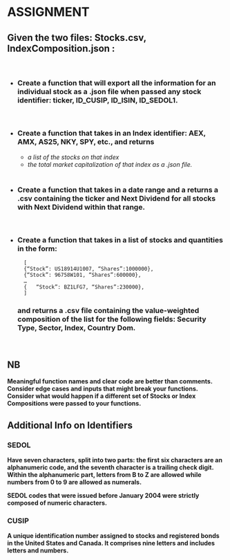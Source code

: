 
# **ASSIGNMENT**

## **Given the two files: Stocks.csv, IndexComposition.json :**
<br>

* ### Create a function that will export all the information for an     individual stock as a .json file when passed any stock identifier: ticker, ID_CUSIP, ID_ISIN, ID_SEDOL1.

<br>

* ### Create a function that takes in an Index identifier: AEX, AMX, AS25, NKY, SPY, etc., and returns
	*   <em>a list of the stocks on that index</em>
	*   <em>the total market capitalization of that index as a .json file.</em>
    
    <br>

* ### Create a function that takes in a date range and a returns a .csv containing the ticker and Next Dividend for all stocks with Next Dividend within that range.

<br>

* ### Create a function that takes in a list of stocks and quantities in the form:

        [
	    {“Stock”: US18914U1007, “Shares”:1000000},
	    {“Stock”: 96758W101, “Shares”:600000},
	    …
	    {   “Stock”: BZ1LFG7, “Shares”:230000},
        ]

    ### and returns a .csv file containing the value-weighted composition of the list for the following fields: Security Type, Sector, Index, Country Dom.

    <br>

## NB

<b>Meaningful function names and clear code are better than comments.
Consider edge cases and inputs that might break your functions.
Consider what would happen if a different set of Stocks or Index Compositions were passed to your functions.


## Additional Info on Identifiers

### SEDOL
Have seven characters, split into two parts: the first six characters are an alphanumeric code, and the seventh character is a trailing check digit. Within the alphanumeric part, letters from B to Z are allowed while numbers from 0 to 9 are allowed as numerals.

SEDOL codes that were issued before January 2004 were strictly composed of numeric characters.

### CUSIP 
A unique identification number assigned to stocks and registered bonds in the United States and Canada. It comprises nine letters and includes letters and numbers.